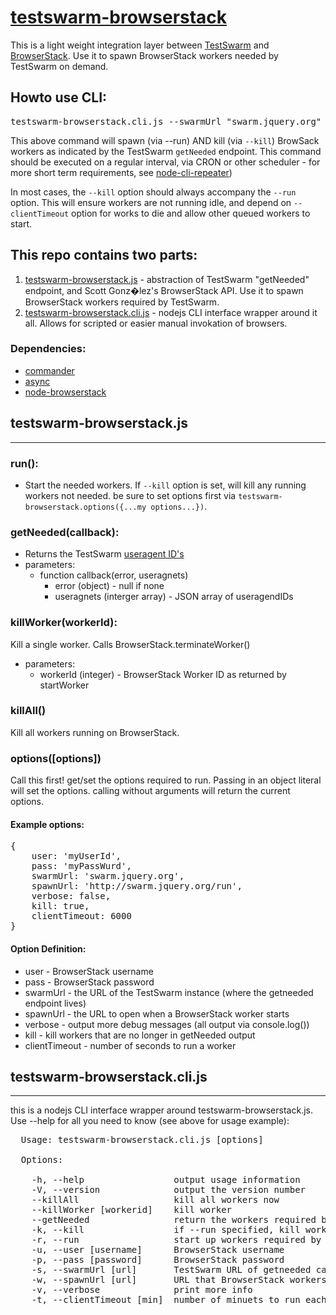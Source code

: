 # [testswarm-browserstack](http://jquery.com/)
This is a light weight integration layer between [TestSwarm](https://github.com/jquery/testswarm) and [BrowserStack](http://www.browserstack.com/). Use it to spawn BrowserStack workers needed by TestSwarm on demand.


## Howto use CLI:
<pre>
testswarm-browserstack.cli.js --swarmUrl "swarm.jquery.org" --spawnUrl "http://swarm.jquery.org/run/"  --user "browserstackUserName" --pass "myPass@#$" --clientTimeout 15 --run --kill
</pre>

This above command will spawn (via --run) AND kill (via `--kill`) BrowSack workers as indicated by the TestSwarm `getNeeded` endpoint. This command should be executed on a regular interval, via CRON or other scheduler - for more short term requirements, see [node-cli-repeater](https://github.com/clarkbox/node-repeater))


In most cases, the `--kill` option should always accompany the `--run` option. This will ensure workers are not running idle, and depend on `--clientTimeout` option for works to die and allow other queued workers to start.

## This repo contains two parts:

1. [testswarm-browserstack.js](https://github.com/clarkbox/testswarm-browserstack/blob/master/testswarm-browserstack.js) - abstraction of TestSwarm "getNeeded" endpoint, and Scott Gonz�lez's BrowserStack API. Use it to spawn BrowserStack workers required by TestSwarm.
2. [testswarm-browserstack.cli.js](https://github.com/clarkbox/testswarm-browserstack/blob/master/testswarm-browserstack.cli.js) - nodejs CLI interface wrapper around it all. Allows for scripted or easier manual invokation of browsers.

### Dependencies:
* [commander](https://github.com/visionmedia/commander.js)
* [async](https://github.com/caolan/async)
* [node-browserstack](https://github.com/scottgonzalez/node-browserstack)


## testswarm-browserstack.js
--------------------------------------
### run():
* Start the needed workers. If `--kill` option is set, will kill any running workers not needed. be sure to set options first via `testswarm-browserstack.options({...my options...})`.

### getNeeded(callback):
* Returns the TestSwarm [useragent ID's](https://github.com/jquery/testswarm/blob/master/config/useragents.sql)
* parameters:
     * function callback(error, useragnets)
          * error (object) - null if none
          * useragnets (interger array) - JSON array of useragendIDs

### killWorker(workerId):
Kill a single worker. Calls BrowserStack.terminateWorker()
* parameters:
     * workerId (integer) - BrowserStack Worker ID as returned by startWorker 

### killAll()
Kill all workers running on BrowserStack.

### options([options])
Call this first! get/set the options required to run. Passing in an object literal will set the options. calling without arguments will return the current options.
#### Example options:
<pre>
{
    user: 'myUserId',
    pass: 'myPassWurd',
    swarmUrl: 'swarm.jquery.org',
    spawnUrl: 'http://swarm.jquery.org/run',
    verbose: false,
    kill: true,
    clientTimeout: 6000
}
</pre>
#### Option Definition:
* user - BrowserStack username
* pass - BrowserStack password
* swarmUrl - the URL of the TestSwarm instance (where the getneeded endpoint lives)
* spawnUrl - the URL to open when a BrowserStack worker starts
* verbose - output more debug messages (all output via console.log())
* kill - kill workers that are no longer in getNeeded output
* clientTimeout - number of seconds to run a worker


##  testswarm-browserstack.cli.js
--------------------------------------
this is a nodejs CLI interface wrapper around testswarm-browserstack.js. Use --help for all you need to know (see above for usage example):

<pre>
  Usage: testswarm-browserstack.cli.js [options]

  Options:

    -h, --help                 output usage information
    -V, --version              output the version number
    --killAll                  kill all workers now
    --killWorker [workerid]    kill worker
    --getNeeded                return the workers required by TestSwarm
    -k, --kill                 if --run specified, kill workers if they are no longer needed.
    -r, --run                  start up workers required by BrowserStack
    -u, --user [username]      BrowserStack username
    -p, --pass [password]      BrowserStack password
    -s, --swarmUrl [url]       TestSwarm URL of getneeded call
    -w, --spawnUrl [url]       URL that BrowserStack workers will open
    -v, --verbose              print more info
    -t, --clientTimeout [min]  number of minuets to run each client (BrowserStack timeout) DEFAULTS 10min.
</pre>